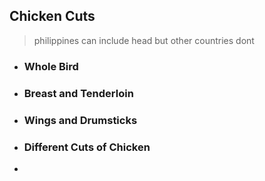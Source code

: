 ## Chicken Cuts
> philippines can include head but other countries dont
- ### Whole Bird
- ### Breast and Tenderloin
- ### Wings and Drumsticks
- ### Different Cuts of Chicken
- 